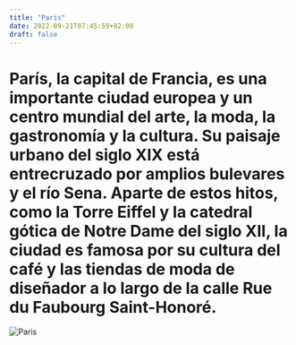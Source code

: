 ```yaml
---
title: "Paris"
date: 2022-09-21T07:45:59+02:00
draft: false
---
```


# París, la capital de Francia, es una importante ciudad europea y un centro mundial del arte, la moda, la gastronomía y la cultura. Su paisaje urbano del siglo XIX está entrecruzado por amplios bulevares y el río Sena. Aparte de estos hitos, como la Torre Eiffel y la catedral gótica de Notre Dame del siglo XII, la ciudad es famosa por su cultura del café y las tiendas de moda de diseñador a lo largo de la calle Rue du Faubourg Saint-Honoré.

![Paris](https://upload.wikimedia.org/wikipedia/commons/thumb/4/4b/La_Tour_Eiffel_vue_de_la_Tour_Saint-Jacques%2C_Paris_ao%C3%BBt_2014_%282%29.jpg/1200px-La_Tour_Eiffel_vue_de_la_Tour_Saint-Jacques%2C_Paris_ao%C3%BBt_2014_%282%29.jpg)
